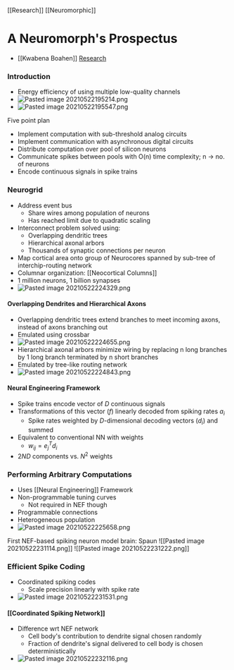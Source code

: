[[Research]] [[Neuromorphic]]
# A Neuromorph's Prospectus
- [[Kwabena Boahen]]
[Research](Research.md)
### Introduction
- Energy efficiency of using multiple low-quality channels
- ![Pasted image 20210522195214.png](Pasted%20image%2020210522195214.png)
- ![Pasted image 20210522195547.png](Pasted%20image%2020210522195547.png)

Five point plan
- Implement computation with sub-threshold analog circuits 
- Implement communication with asynchronous digital circuits
- Distribute computation over pool of silicon neurons
- Communicate spikes between pools with O(n) time complexity; n -> no. of neurons
- Encode continuous signals in spike trains

### Neurogrid
- Address event bus
	- Share wires among population of neurons
	- Has reached limit due to quadratic scaling
- Interconnect problem solved using:
	- Overlapping dendritic trees
	- Hierarchical axonal arbors
	- Thousands of synaptic connections per neuron
- Map cortical area onto group of Neurocores spanned by sub-tree of interchip-routing network
- Columnar organization: [[Neocortical Columns]]
- 1 million neurons, 1 billion synapses
- ![Pasted image 20210522224329.png](Pasted%20image%2020210522224329.png)

#### Overlapping Dendrites and Hierarchical Axons
- Overlapping dendritic trees extend branches to meet incoming axons, instead of axons branching out
- Emulated using crossbar
- ![Pasted image 20210522224655.png](Pasted%20image%2020210522224655.png)
- Hierarchical axonal arbors minimize wiring by replacing n long branches by 1 long branch terminated by n short branches
- Emulated by tree-like routing network
- ![Pasted image 20210522224843.png](Pasted%20image%2020210522224843.png)

#### Neural Engineering Framework
- Spike trains encode vector of $D$ continuous signals
- Transformations of this vector ($f$) linearly decoded from spiking rates $a_i$
	- Spike rates weighted by $D$-dimensional decoding vectors ($d_i$) and summed
- Equivalent to conventional NN with weights
	- $w_{ij}=e_j^Td_i$
- $2ND$ components vs. $N^2$ weights 

### Performing Arbitrary Computations
- Uses [[Neural Engineering]] Framework
- Non-programmable tuning curves
	- Not required in NEF though
- Programmable connections
- Heterogeneous population
- ![Pasted image 20210522225658.png](Pasted%20image%2020210522225658.png)

First NEF-based spiking neuron model brain: Spaun
![[Pasted image 20210522231114.png]]
![[Pasted image 20210522231222.png]]

### Efficient Spike Coding
- Coordinated spiking codes
	- Scale precision linearly with spike rate
- ![Pasted image 20210522231531.png](Pasted%20image%2020210522231531.png)

#### [[Coordinated Spiking Network]]
- Difference wrt NEF network
	- Cell body's contribution to dendrite signal chosen randomly
	- Fraction of dendrite's signal delivered to cell body is chosen deterministically
- ![Pasted image 20210522232116.png](Pasted%20image%2020210522232116.png)

